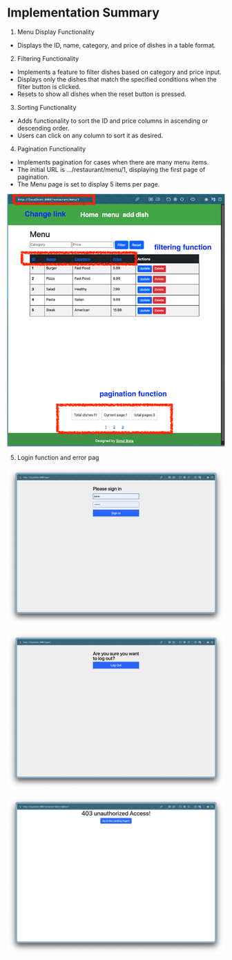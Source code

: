 # Implementation Summary

1. Menu Display Functionality

- Displays the ID, name, category, and price of dishes in a table format.

2. Filtering Functionality

- Implements a feature to filter dishes based on category and price input.
- Displays only the dishes that match the specified conditions when the filter button is clicked.
- Resets to show all dishes when the reset button is pressed.

3. Sorting Functionality

- Adds functionality to sort the ID and price columns in ascending or descending order.
- Users can click on any column to sort it as desired.

4. Pagination Functionality

- Implements pagination for cases when there are many menu items.
- The initial URL is .../restaurant/menu/1, displaying the first page of pagination.
- The Menu page is set to display 5 items per page.


![all-function](filter-pagination.png)



5. Login function and error pag

![](Login.png)

![](logout.png)

![](error.png)
